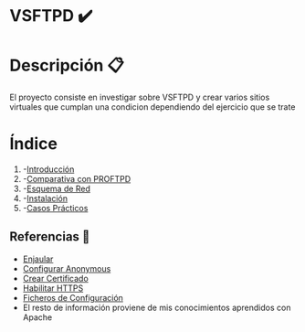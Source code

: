 # VSFTPD ✔️

# Descripción 📋
El proyecto consiste en investigar sobre VSFTPD y crear varios sitios virtuales que cumplan una condicion dependiendo del ejercicio que se trate

# Índice
1. -[Introducción](https://github.com/jesusromero92/NGINX/blob/main/Indices/introduccion.md)
2. -[Comparativa con PROFTPD](https://github.com/jesusromero92/NGINX/blob/main/Indices/comparativa.md)
3. -[Esquema de Red](https://github.com/jesusromero92/NGINX/blob/main/Indices/Esquema.md)
4. -[Instalación](https://github.com/jesusromero92/NGINX/blob/main/Indices/instalacion.md)
5. -[Casos Prácticos](https://github.com/jesusromero92/NGINX/blob/main/Indices/practica.md)

## **Referencias** 📖
  * [Enjaular](http://sergio107sr.blogspot.com/2015/12/servidor-ftp-enjaular-usuarios.html)
  * [Configurar Anonymous](https://www.ionos.es/digitalguide/servidores/configuracion/servidor-ftp-en-ubuntu-instalacion-y-configuracion/)
  * [Crear Certificado](https://www.xn--linuxenespaol-skb.com/tutoriales/crear-certificado-ssl-autofirmado-openssl/)
  * [Habilitar HTTPS](https://techexpert.tips/es/nginx-es/habilitar-https-en-nginx/)
  * [Ficheros de Configuración](https://www.nexolinux.com/servidor-web-nginx-instalacion-y-ficheros-de-configuracion/)
  * El resto de información proviene de mis conocimientos aprendidos con Apache
